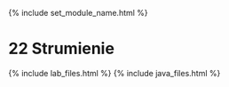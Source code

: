 {% include set_module_name.html %}
# 22 Strumienie
{% include lab_files.html %}
{% include java_files.html %}
